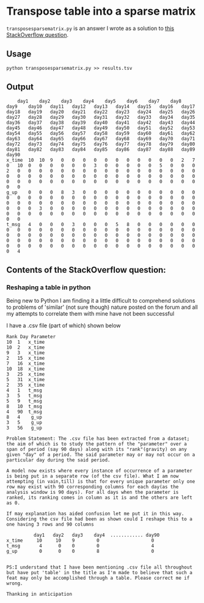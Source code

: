 # Transpose table into a sparse matrix

`transposesparsematrix.py` is an answer I wrote as a solution to [this StackOverflow question](http://stackoverflow.com/q/32897249/2744166).

## Usage
```
python transposesparsematrix.py >> results.tsv
```

## Output
```
	day1	day2	day3	day4	day5	day6	day7	day8	day9	day10	day11	day12	day13	day14	day15	day16	day17	day18	day19	day20	day21	day22	day23	day24	day25	day26	day27	day28	day29	day30	day31	day32	day33	day34	day35	day36	day37	day38	day39	day40	day41	day42	day43	day44	day45	day46	day47	day48	day49	day50	day51	day52	day53	day54	day55	day56	day57	day58	day59	day60	day61	day62	day63	day64	day65	day66	day67	day68	day69	day70	day71	day72	day73	day74	day75	day76	day77	day78	day79	day80	day81	day82	day83	day84	day85	day86	day87	day88	day89	day90
x_time	10	10	9	0	0	0	0	0	0	0	0	0	0	0	2	7	0	10	0	0	0	0	0	0	3	0	0	0	0	0	5	0	0	0	2	0	0	0	0	0	0	0	0	0	0	0	0	0	0	0	0	0	0	0	0	0	0	0	0	0	0	0	0	0	0	0	0	0	0	0	0	0	0	0	0	0	0	0	0	0	0	0	0	0	0	0	0	0	0	0
g_up	0	0	0	8	3	0	0	0	0	0	0	0	0	0	0	0	0	0	0	0	0	0	0	0	0	0	0	0	0	0	0	0	0	0	0	0	0	0	0	0	0	0	0	0	0	0	0	0	0	0	0	0	0	0	0	3	0	0	0	0	0	0	0	0	0	0	0	0	0	0	0	0	0	0	0	0	0	0	0	0	0	0	0	0	0	0	0	0	0	0
t_msg	4	0	0	0	3	0	0	0	5	8	0	0	0	0	0	0	0	0	0	0	0	0	0	0	0	0	0	0	0	0	0	0	0	0	0	0	0	0	0	0	0	0	0	0	0	0	0	0	0	0	0	0	0	0	0	0	0	0	0	0	0	0	0	0	0	0	0	0	0	0	0	0	0	0	0	0	0	0	0	0	0	0	0	0	0	0	0	0	0	4

```

## Contents of the StackOverflow question:

### Reshaping a table in python

Being new to Python I am finding it a little difficult to comprehend solutions to problems of 'similar' (not sure though) nature posted on the forum and all my attempts to correlate them with mine have not been successful

I have a .csv file (part of which) shown below

```
Rank Day Parameter
10	1	x_time
10	2	x_time
9	3	x_time
2	15	x_time
7	16	x_time
10	18	x_time
3	25	x_time
5	31	x_time
2	35	x_time
4	1	t_msg
3	5	t_msg
5	9	t_msg
8	10	t_msg
4	90	t_msg
8   4    g_up
3   5    g_up
3   56   g_up

Problem Statement: The .csv file has been extracted from a dataset; the aim of which is to study the pattern of the "parameter" over a span of period (say 90 days) along with its "rank"(gravity) on any given "day" of a period. The said parameter may or may not occur on a particular day during the said period.

A model now exists where every instance of occurrence of a parameter is being put in a separate row (of the csv file). What I am now attempting (in vain,till) is that for every unique parameter only one row may exist with 90 corresponding columns for each day(as the analysis window is 90 days). For all days when the parameter is ranked, its ranking comes in column as it is and the others are left as 0.

If may explanation has aided confusion let me put it in this way. Considering the csv file had been as shown could I reshape this to a one having 3 rows and 90 columns

 ```   
              day1   day2   day3    day4  ............ day90 
    x_time     10     10    9        0                   0 
    t_msg       4      0    0        0                   4
    g_up        0      0    0        8                   0
```

PS:I understand that I have been mentioning .csv file all throughout but have put 'table' in the title as I'm made to believe that such a feat may only be accomplished through a table. Please correct me if wrong.

Thanking in anticipation 

     



